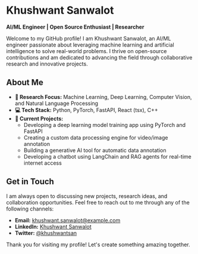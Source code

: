 # Khushwant Sanwalot

**AI/ML Engineer | Open Source Enthusiast | Researcher**

Welcome to my GitHub profile! I am Khushwant Sanwalot, an AI/ML engineer passionate about leveraging machine learning and artificial intelligence to solve real-world problems. I thrive on open-source contributions and am dedicated to advancing the field through collaborative research and innovative projects.

## About Me

- **🔬 Research Focus:** Machine Learning, Deep Learning, Computer Vision, and Natural Language Processing
- **💻 Tech Stack:** Python, PyTorch, FastAPI, React (tsx), C++
- **🚀 Current Projects:**
  - Developing a deep learning model training app using PyTorch and FastAPI
  - Creating a custom data processing engine for video/image annotation
  - Building a generative AI tool for automatic data annotation
  - Developing a chatbot using LangChain and RAG agents for real-time internet access
  
## Get in Touch

I am always open to discussing new projects, research ideas, and collaboration opportunities. Feel free to reach out to me through any of the following channels:

- **Email:** khushwant.sanwalot@example.com
- **LinkedIn:** [Khushwant Sanwalot](https://www.linkedin.com/in/khushwantsanwalot/)
- **Twitter:** [@khushwantsan]([https://twitter.com/khushwantsan](https://x.com/ksanwalot04?t=vCed7GN0P1aIoKqx_72H2Q&s=09))

Thank you for visiting my profile! Let's create something amazing together.
